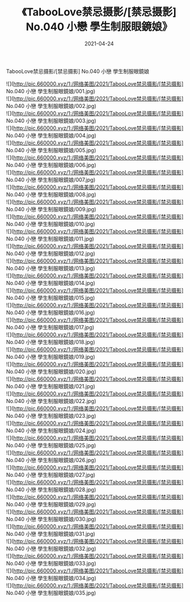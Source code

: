 ﻿---
layout: post
title:  《TabooLove禁忌摄影/[禁忌摄影] No.040 小戀 學生制服眼鏡娘》
date:   2021-04-24
img: http://pic.660000.xyz/1:/网络美图/2021/TabooLove禁忌摄影/[禁忌摄影] No.040 小戀 學生制服眼鏡娘/000.jpg
categories: [美女, 清纯, 唯美]
---

TabooLove禁忌摄影/[禁忌摄影] No.040 小戀 學生制服眼鏡娘

 ![](http://pic.660000.xyz/1:/网络美图/2021/TabooLove禁忌摄影/[禁忌摄影] No.040 小戀 學生制服眼鏡娘/001.jpg) <br>![](http://pic.660000.xyz/1:/网络美图/2021/TabooLove禁忌摄影/[禁忌摄影] No.040 小戀 學生制服眼鏡娘/002.jpg) <br>![](http://pic.660000.xyz/1:/网络美图/2021/TabooLove禁忌摄影/[禁忌摄影] No.040 小戀 學生制服眼鏡娘/003.jpg) <br>![](http://pic.660000.xyz/1:/网络美图/2021/TabooLove禁忌摄影/[禁忌摄影] No.040 小戀 學生制服眼鏡娘/004.jpg) <br>![](http://pic.660000.xyz/1:/网络美图/2021/TabooLove禁忌摄影/[禁忌摄影] No.040 小戀 學生制服眼鏡娘/005.jpg) <br>![](http://pic.660000.xyz/1:/网络美图/2021/TabooLove禁忌摄影/[禁忌摄影] No.040 小戀 學生制服眼鏡娘/006.jpg) <br>![](http://pic.660000.xyz/1:/网络美图/2021/TabooLove禁忌摄影/[禁忌摄影] No.040 小戀 學生制服眼鏡娘/007.jpg) <br>![](http://pic.660000.xyz/1:/网络美图/2021/TabooLove禁忌摄影/[禁忌摄影] No.040 小戀 學生制服眼鏡娘/008.jpg) <br>![](http://pic.660000.xyz/1:/网络美图/2021/TabooLove禁忌摄影/[禁忌摄影] No.040 小戀 學生制服眼鏡娘/009.jpg) <br>![](http://pic.660000.xyz/1:/网络美图/2021/TabooLove禁忌摄影/[禁忌摄影] No.040 小戀 學生制服眼鏡娘/010.jpg) <br>![](http://pic.660000.xyz/1:/网络美图/2021/TabooLove禁忌摄影/[禁忌摄影] No.040 小戀 學生制服眼鏡娘/011.jpg) <br>![](http://pic.660000.xyz/1:/网络美图/2021/TabooLove禁忌摄影/[禁忌摄影] No.040 小戀 學生制服眼鏡娘/012.jpg) <br>![](http://pic.660000.xyz/1:/网络美图/2021/TabooLove禁忌摄影/[禁忌摄影] No.040 小戀 學生制服眼鏡娘/013.jpg) <br>![](http://pic.660000.xyz/1:/网络美图/2021/TabooLove禁忌摄影/[禁忌摄影] No.040 小戀 學生制服眼鏡娘/014.jpg) <br>![](http://pic.660000.xyz/1:/网络美图/2021/TabooLove禁忌摄影/[禁忌摄影] No.040 小戀 學生制服眼鏡娘/015.jpg) <br>![](http://pic.660000.xyz/1:/网络美图/2021/TabooLove禁忌摄影/[禁忌摄影] No.040 小戀 學生制服眼鏡娘/016.jpg) <br>![](http://pic.660000.xyz/1:/网络美图/2021/TabooLove禁忌摄影/[禁忌摄影] No.040 小戀 學生制服眼鏡娘/017.jpg) <br>![](http://pic.660000.xyz/1:/网络美图/2021/TabooLove禁忌摄影/[禁忌摄影] No.040 小戀 學生制服眼鏡娘/018.jpg) <br>![](http://pic.660000.xyz/1:/网络美图/2021/TabooLove禁忌摄影/[禁忌摄影] No.040 小戀 學生制服眼鏡娘/019.jpg) <br>![](http://pic.660000.xyz/1:/网络美图/2021/TabooLove禁忌摄影/[禁忌摄影] No.040 小戀 學生制服眼鏡娘/020.jpg) <br>![](http://pic.660000.xyz/1:/网络美图/2021/TabooLove禁忌摄影/[禁忌摄影] No.040 小戀 學生制服眼鏡娘/021.jpg) <br>![](http://pic.660000.xyz/1:/网络美图/2021/TabooLove禁忌摄影/[禁忌摄影] No.040 小戀 學生制服眼鏡娘/022.jpg) <br>![](http://pic.660000.xyz/1:/网络美图/2021/TabooLove禁忌摄影/[禁忌摄影] No.040 小戀 學生制服眼鏡娘/023.jpg) <br>![](http://pic.660000.xyz/1:/网络美图/2021/TabooLove禁忌摄影/[禁忌摄影] No.040 小戀 學生制服眼鏡娘/024.jpg) <br>![](http://pic.660000.xyz/1:/网络美图/2021/TabooLove禁忌摄影/[禁忌摄影] No.040 小戀 學生制服眼鏡娘/025.jpg) <br>![](http://pic.660000.xyz/1:/网络美图/2021/TabooLove禁忌摄影/[禁忌摄影] No.040 小戀 學生制服眼鏡娘/026.jpg) <br>![](http://pic.660000.xyz/1:/网络美图/2021/TabooLove禁忌摄影/[禁忌摄影] No.040 小戀 學生制服眼鏡娘/027.jpg) <br>![](http://pic.660000.xyz/1:/网络美图/2021/TabooLove禁忌摄影/[禁忌摄影] No.040 小戀 學生制服眼鏡娘/028.jpg) <br>![](http://pic.660000.xyz/1:/网络美图/2021/TabooLove禁忌摄影/[禁忌摄影] No.040 小戀 學生制服眼鏡娘/029.jpg) <br>![](http://pic.660000.xyz/1:/网络美图/2021/TabooLove禁忌摄影/[禁忌摄影] No.040 小戀 學生制服眼鏡娘/030.jpg) <br>![](http://pic.660000.xyz/1:/网络美图/2021/TabooLove禁忌摄影/[禁忌摄影] No.040 小戀 學生制服眼鏡娘/031.jpg) <br>![](http://pic.660000.xyz/1:/网络美图/2021/TabooLove禁忌摄影/[禁忌摄影] No.040 小戀 學生制服眼鏡娘/032.jpg) <br>![](http://pic.660000.xyz/1:/网络美图/2021/TabooLove禁忌摄影/[禁忌摄影] No.040 小戀 學生制服眼鏡娘/033.jpg) <br>![](http://pic.660000.xyz/1:/网络美图/2021/TabooLove禁忌摄影/[禁忌摄影] No.040 小戀 學生制服眼鏡娘/034.jpg) <br>![](http://pic.660000.xyz/1:/网络美图/2021/TabooLove禁忌摄影/[禁忌摄影] No.040 小戀 學生制服眼鏡娘/035.jpg) <br>